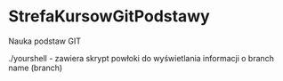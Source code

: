 # StrefaKursowGitPodstawy
Nauka podstaw GIT

./yourshell - zawiera skrypt powłoki do wyświetlania informacji o branch name (branch)
